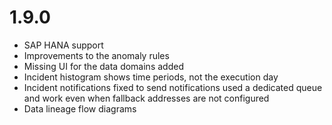 # 1.9.0

* SAP HANA support
* Improvements to the anomaly rules
* Missing UI for the data domains added
* Incident histogram shows time periods, not the execution day
* Incident notifications fixed to send notifications used a dedicated queue and work even when fallback addresses are not configured
* Data lineage flow diagrams
